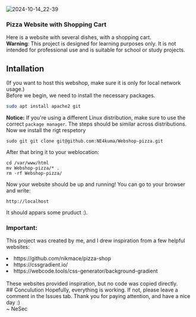 ![2024-10-14_22-39](https://github.com/user-attachments/assets/ddb16829-af5a-4b6f-aa25-980faf52dff8)
### Pizza Website with Shopping Cart
Here is a website with several dishes, with a shopping cart. <br>
**Warning**: This project is designed for learning purposes only. It is not intended for professional use and is suitable for school or study projects.

## Intallation
(If you want to host this webshop, make sure it is only for local network usage.) <br>
Before we begin, we need to install the necessary packages.
```bash
sudo apt install apache2 git
```
**Notice:** If you're using a different Linux distribution, make sure to use the correct `package manager`. The steps should be similar across distributions.<br>
Now we install the rigt respetory 
```
sudo git git clone git@github.com:NE4kuma/Webshop-pizza.git
```
After that bring it to your weblocation:
```
cd /var/www/html
mv Webshop-pizza/* .
rm -rf Webshop-pizza/
```
Now your website should be up and running! You can go to your browser and write: 
```
http://localhost
```
It should appars some pruduct :).

### Important:
This project was created by me, and I drew inspiration from a few helpful websites:
<li>https://github.com/nikmace/pizza-shop</li>
<li>https://cssgradient.io/</li>
<li>https://webcode.tools/css-generator/background-gradient</li> <br>
These websites provided inspiration, but no code was copied directly. <br>
## Conculution
Hopefully, everything is working. If not, please leave a comment in the Issues tab. Thank you for paying attention, and have a nice day :)<br>
~ NeSec
